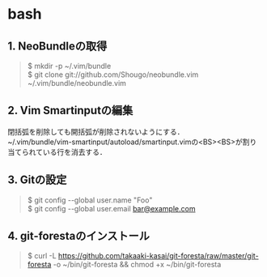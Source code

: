 # bash

## 1. NeoBundleの取得
> $ mkdir -p ~/.vim/bundle  
> $ git clone git://github.com/Shougo/neobundle.vim ~/.vim/bundle/neobundle.vim  


## 2. Vim Smartinputの編集
閉括弧を削除しても開括弧が削除されないようにする．  
~/.vim/bundle/vim-smartinput/autoload/smartinput.vimの&lt;BS&gt;&lt;BS&gt;が割り当てられている行を消去する．  


## 3. Gitの設定  
> $ git config --global user.name "Foo"  
> $ git config --global user.email bar@example.com  


## 4. git-forestaのインストール
> $ curl -L https://github.com/takaaki-kasai/git-foresta/raw/master/git-foresta -o ~/bin/git-foresta && chmod +x ~/bin/git-foresta  


